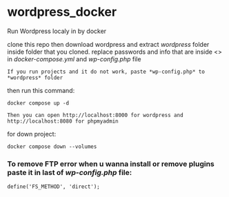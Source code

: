 # wordpress_docker
Run Wordpress localy in by docker

clone this repo then download wordpress and extract *wordpress* folder inside folder that you cloned.
replace passwords and info that are inside <> in *docker-compose.yml* and *wp-config.php* file

`If you run projects and it do not work, paste *wp-config.php* to *wordpress* folder`

then run this command:

```
docker compose up -d
```

`Then you can open http://localhost:8000 for wordpress and http://localhost:8080 for phpmyadmin`

for down project:
```
docker compose down --volumes
```

### To remove FTP error when u wanna install or remove plugins paste it in last of *wp-config.php* file:
```
define('FS_METHOD', 'direct');
```
